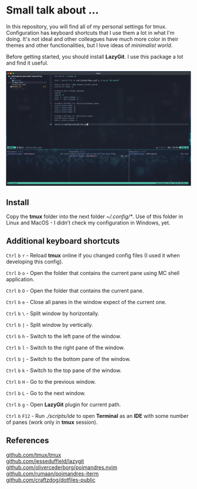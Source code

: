 # Small talk about …

In this repository, you will find all of my personal settings for tmux. Configuration has keyboard shortcuts that I use them a lot in what I'm doing. It's not ideal and other colleagues have much more color in their themes and other functionalities, but I love ideas of _minimalist world_.

Before getting started, you should install **LazyGit**. I use this package a lot and find it useful.

![screen1](article/screen1.png)

## Install

Copy the **tmux** folder into the next folder _~/.config/\*_. Use of this folder in Linux and MacOS - I didn’t check my configuration in Windows, yet.

## Additional keyboard shortcuts

`Ctrl` `b` `r` - Reload **tmux** online if you changed config files (I used it when developing this config).

`Ctrl` `b` `o` - Open the folder that contains the current pane using MC shell application.

`Ctrl` `b` `O` - Open the folder that contains the current pane.

`Ctrl` `b` `e` - Close all panes in the window expect of the current one.

`Ctrl` `b` `\` - Split window by horizontally.

`Ctrl` `b` `|` - Split window by vertically.

`Ctrl` `b` `h` - Switch to the left pane of the window.

`Ctrl` `b` `l` - Switch to the right pane of the window.

`Ctrl` `b` `j` - Switch to the bottom pane of the window.

`Ctrl` `b` `k` - Switch to the top pane of the window.

`Ctrl` `b` `H` - Go to the previous window.

`Ctrl` `b` `L` - Go to the next window.

`Ctrl` `b` `g` - Open **LazyGit** plugin for current path.

`Ctrl` `b` `F12` - Run _./scripts/ide_ to open **Terminal** as an **IDE** with some number of panes (work only in **tmux** session).

## References

[github.com/tmux/tmux](https://github.com/tmux/tmux)<br/>
[github.com/jesseduffield/lazygit](https://github.com/jesseduffield/lazygit)<br/>
[github.com/olivercederborg/poimandres.nvim](https://github.com/olivercederborg/poimandres.nvim)<br/>
[github.com/rumaan/poimandres-iterm](https://github.com/rumaan/poimandres-iterm)<br/>
[github.com/craftzdog/dotfiles-public](https://github.com/craftzdog/dotfiles-public)
